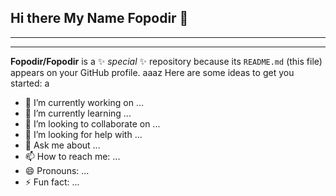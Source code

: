 ## Hi there My Name Fopodir 👋
___
___
**Fopodir/Fopodir** is a ✨ _special_ ✨ repository because its `README.md` (this file) appears on your GitHub profile.
aaaz
Here are some ideas to get you started:
a
- 🔭 I’m currently working on ...
- 🌱 I’m currently learning ...
- 👯 I’m looking to collaborate on ...
- 🤔 I’m looking for help with ...
- 💬 Ask me about ...
- 📫 How to reach me: ...
- 😄 Pronouns: ...
- ⚡ Fun fact: ...

